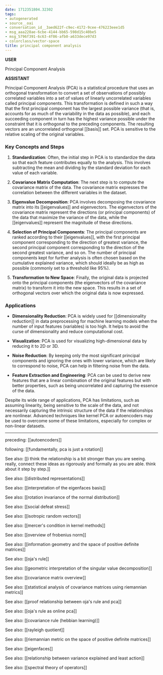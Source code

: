```yaml
---
date: 1712351804.32302
tags:
- autogenerated
- source__oai
- conversation_id__3aed622f-c9ec-4172-9cee-476223eee1d5
- msg_aaa228ae-6cbe-4144-bb65-598d15c40be5
- msg_5796f391-6c63-4f06-afb0-a633dece97d3
- colorclass/vector-space
title: principal component analysis
---
```


**USER**

Principal Component Analysis


**ASSISTANT**

Principal Component Analysis (PCA) is a statistical procedure that uses an orthogonal transformation to convert a set of observations of possibly correlated variables into a set of values of linearly uncorrelated variables called principal components. This transformation is defined in such a way that the first principal component has the largest possible variance (that is, accounts for as much of the variability in the data as possible), and each succeeding component in turn has the highest variance possible under the constraint that it is orthogonal to the preceding components. The resulting vectors are an uncorrelated orthogonal [[basis]] set. PCA is sensitive to the relative scaling of the original variables.

### Key Concepts and Steps

1. **Standardization**: Often, the initial step in PCA is to standardize the data so that each feature contributes equally to the analysis. This involves subtracting the mean and dividing by the standard deviation for each value of each variable.

2. **Covariance Matrix Computation**: The next step is to compute the covariance matrix of the data. The covariance matrix expresses the correlation between the different variables in the dataset.

3. **Eigenvalue Decomposition**: PCA involves decomposing the covariance matrix into its [[eigenvalues]] and eigenvectors. The eigenvectors of the covariance matrix represent the directions (or principal components) of the data that maximize the variance of the data, while the [[eigenvalues]] represent the magnitude of these directions.

4. **Selection of Principal Components**: The principal components are ranked according to their [[eigenvalues]], with the first principal component corresponding to the direction of greatest variance, the second principal component corresponding to the direction of the second greatest variance, and so on. The number of principal components kept for further analysis is often chosen based on the cumulative explained variance, which should ideally be as high as possible (commonly set to a threshold like 95%).

5. **Transformation to New Space**: Finally, the original data is projected onto the principal components (the eigenvectors of the covariance matrix) to transform it into the new space. This results in a set of orthogonal vectors over which the original data is now expressed.

### Applications

- **Dimensionality Reduction**: PCA is widely used for [[dimensionality reduction]] in data preprocessing for machine learning models when the number of input features (variables) is too high. It helps to avoid the curse of dimensionality and reduce computational cost.

- **Visualization**: PCA is used for visualizing high-dimensional data by reducing it to 2D or 3D.

- **Noise Reduction**: By keeping only the most significant principal components and ignoring the ones with lower variance, which are likely to correspond to noise, PCA can help in filtering noise from the data.

- **Feature Extraction and Engineering**: PCA can be used to derive new features that are a linear combination of the original features but with better properties, such as being uncorrelated and capturing the essence of the data.

Despite its wide range of applications, PCA has limitations, such as assuming linearity, being sensitive to the scale of the data, and not necessarily capturing the intrinsic structure of the data if the relationships are nonlinear. Advanced techniques like kernel PCA or autoencoders may be used to overcome some of these limitations, especially for complex or non-linear datasets.


---

preceding: [[autoencoders]]  


following: [[fundamentally, pca is just a rotation]]

See also: [[i think the relationship is a bit stronger than you are seeing. really, connect these ideas as rigorously and formally as you are able. think about it step by step.]]


See also: [[distributed representations]]


See also: [[interpretation of the eigenfaces basis]]


See also: [[rotation invariance of the normal distribution]]


See also: [[social defeat stress]]


See also: [[isotropic random vectors]]


See also: [[mercer's condition in kernel methods]]


See also: [[overview of frobenius norm]]


See also: [[information geometry and the space of positive definite matrices]]


See also: [[oja's rule]]


See also: [[geometric interpretation of the singular value decomposition]]


See also: [[covariance matrix overview]]


See also: [[statistical analysis of covariance matrices using riemannian metrics]]


See also: [[proof relationship between oja's rule and pca]]


See also: [[oja's rule as online pca]]


See also: [[covariance rule (hebbian learning)]]


See also: [[rayleigh quotient]]


See also: [[riemannian metric on the space of positive definite matrices]]


See also: [[eigenfaces]]


See also: [[relationship between variance explained and least action]]


See also: [[spectral theory of operators]]